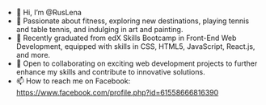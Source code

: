 - 👋 Hi, I’m @RusLena
- 👀 Passionate about fitness, exploring new destinations, playing tennis and table tennis, and indulging in art and painting.
- 🌱 Recently graduated from edX Skills Bootcamp in Front-End Web Development, equipped with skills in CSS, HTML5, JavaScript, React.js, and more.
- 💼 Open to collaborating on exciting web development projects to further enhance my skills and contribute to innovative solutions.
- 📫 How to reach me on Facebook: https://www.facebook.com/profile.php?id=61558666816390

<!---
RusLena/RusLena is a ✨ special ✨ repository because its `README.md` (this file) appears on your GitHub profile.
You can click the Preview link to take a look at your changes.
--->
